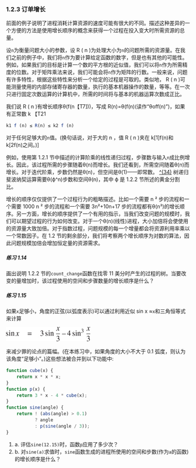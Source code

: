### 1.2.3 订单增长

前面的例子说明了进程消耗计算资源的速度可能有很大的不同。描述这种差异的一个方便的方法是使用增长顺序的概念来获得一个过程在投入变大时所需资源的总量。

设`n`为衡量问题大小的参数，设 R ( n )为处理大小为`n`的问题所需的资源量。在我们之前的例子中，我们将`n`作为要计算给定函数的数字，但是也有其他的可能性。例如，如果我们的目标是计算一个数的平方根的近似值，我们可以将`n`作为所需精度的位数。对于矩阵乘法来说，我们可能会将`n`作为矩阵的行数。一般来说，问题有许多特性，根据这些特性来分析一个给定的过程是可取的。类似地， R ( n )可能测量使用的内部存储寄存器的数量，执行的基本机器操作的数量，等等。在一次只进行固定次数运算的计算机中，所需的时间将与基本的机器运算次数成正比。

我们说 R ( n )有增长顺序θ(f(n【T7]))，写成 R(n)=θ(f(n)(读作“θoff(n)”)，如果有正常数 k 【T21

```js
k1 f (n) ≤ R(n) ≤ k2 f (n)
```

对于任何足够大的`n`值。(换句话说，对于大的 n ，值 R ( n )夹在 k[1]f(n)和 k[2f(n)之间。)]

例如，使用第 1.2.1 节中描述的计算阶乘的线性递归过程，步骤数与输入`n`成比例增长。因此，该过程所需的步骤随着θ(n)而增长。我们还看到，所需空间随着θ(n)而增长。对于迭代阶乘，步数仍然是θ(n)，但空间是θ(1)——即常数。 [^(34)](#c1-fn-0034) 树递归斐波纳契运算需要θ(ϕ^n)步数和空间θ(n)，其中 ϕ 是 1.2.2 节所述的黄金分割比。

增长的顺序仅仅提供了一个过程行为的粗略描述。比如一个需要 n ² 步的流程和一个需要 1000 n ² 步的流程和一个需要 3n²+10n+17 步的流程都有θ(n²)的增长顺序。另一方面，增长的顺序提供了一个有用的指示，当我们改变问题的规模时，我们可以期望过程的行为如何改变。对于一个θ(n)(线性)进程，大小加倍将会使使用的资源量大致加倍。对于指数过程，问题规模的每一个增量都会将资源利用率乘以一个常数因子。在 1.2 节的剩余部分，我们将考察两个增长顺序为对数的算法，因此问题规模加倍会增加恒定量的资源需求。

##### 练习 1.14

画出说明 1.2.2 节的`count_change`函数在找零 11 美分时产生的过程的树。当要改变的量增加时，该过程使用的空间和步骤数量的增长顺序是什么？

##### 练习 1.15

如果`x`足够小，角度的正弦(以弧度表示)可以通过利用近似 sin x ≈`x`和三角恒等式来计算

![c1-fig-5011.jpg](img/c1-fig-5011.jpg)

来减少罪的论点的篇幅。(在本练习中，如果角度的大小不大于 0.1 弧度，则认为该角度“足够小”。)这些想法被合并到以下功能中:

```js
function cube(x) {
    return x * x * x;
}
function p(x) {
    return 3 * x - 4 * cube(x);
}
function sine(angle) {
    return ! (abs(angle) > 0.1)
           ? angle
           : p(sine(angle / 3));
}
```

1.  a. 评估`sine(12.15)`时，函数`p`应用了多少次？
2.  b. 对`sine(a)`求值时，`sine`函数生成的进程所使用的空间和步数(作为`a`的函数)的增长顺序是什么？
